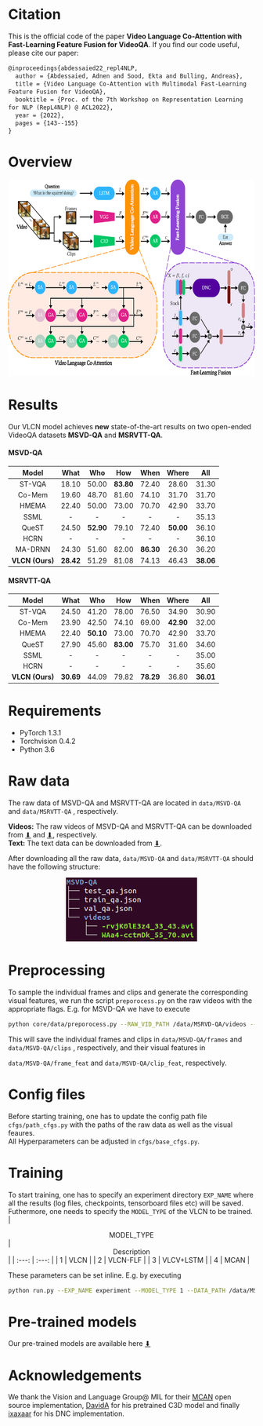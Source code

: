 # Citation

This is the official code of the paper **Video Language Co-Attention with Fast-Learning Feature Fusion for VideoQA**.
If you find our code useful, please cite our paper:
```
@inproceedings{abdessaied22_repl4NLP,
  author = {Abdessaied, Adnen and Sood, Ekta and Bulling, Andreas},
  title = {Video Language Co-Attention with Multimodal Fast-Learning Feature Fusion for VideoQA},
  booktitle = {Proc. of the 7th Workshop on Representation Learning for NLP (RepL4NLP) @ ACL2022},
  year = {2022},
  pages = {143--155}
}
```

# Overview
<p align="center"><img src="assets/overview_project_one.png" alt="drawing" width="600" height="400"/></p>

# Results 
Our VLCN model achieves **new** state-of-the-art results on two open-ended VideoQA datasets **MSVD-QA** and **MSRVTT-QA**.
#### MSVD-QA
| <center>Model</center> | <center>What</center> | <center>Who</center> | <center>How</center> | <center>When</center> | <center>Where</center> | <center>All</center> |
| :---: | :---: | :---: | :---: | :---: | :---: | :---: |
|  ST-VQA | 18.10 | 50.00 | **83.80** | 72.40 | 28.60 | 31.30 |
|  Co-Mem | 19.60 | 48.70 | 81.60 | 74.10 | 31.70 | 31.70 |
|  HMEMA  | 22.40 | 50.00 | 73.00 | 70.70 | 42.90 | 33.70 |
|  SSML   | - | - | - | - | - | 35.13 |
|  QueST   | 24.50 | **52.90** | 79.10 | 72.40 | **50.00** | 36.10 |
|  HCRN   | - | - | - | - | - | 36.10 |
|  MA-DRNN   | 24.30 | 51.60 | 82.00 | **86.30** | 26.30 | 36.20 |
|  **VLCN (Ours)**   | **28.42** | 51.29 | 81.08 | 74.13 | 46.43 | **38.06** |

#### MSRVTT-QA
| <center>Model</center> | <center>What</center> | <center>Who</center> | <center>How</center> | <center>When</center> | <center>Where</center> | <center>All</center> |
| :---: | :---: | :---: | :---: | :---: | :---: | :---: |
|  ST-VQA | 24.50 | 41.20 | 78.00 | 76.50 | 34.90 | 30.90 |
|  Co-Mem | 23.90 | 42.50 | 74.10 | 69.00 | **42.90** | 32.00 |
|  HMEMA  | 22.40 | **50.10** | 73.00 | 70.70 | 42.90 | 33.70 |
|  QueST   | 27.90 | 45.60 | **83.00** | 75.70 | 31.60 | 34.60 |
|  SSML   | - | - | - | - | - | 35.00 |
|  HCRN   | - | - | - | - | - | 35.60 |
|  **VLCN (Ours)**   | **30.69** | 44.09 | 79.82 | **78.29** | 36.80 | **36.01** |

# Requirements 
- PyTorch 1.3.1<br/>
- Torchvision 0.4.2<br/>
- Python 3.6

# Raw data
The raw data of MSVD-QA and MSRVTT-QA are located in 
``
data/MSVD-QA
``
and 
``
data/MSRVTT-QA
``
, respectively.<br/>

**Videos:** The raw videos of MSVD-QA and MSRVTT-QA can be downloaded from [⬇](https://www.cs.utexas.edu/users/ml/clamp/videoDescription/) and [⬇](https://www.mediafire.com/folder/h14iarbs62e7p/shared), respectively.<br/>
**Text:** The text data can be downloaded from [⬇](https://github.com/xudejing/video-question-answering).<br/>

After downloading all the raw data, ``
data/MSVD-QA
``
and 
``
data/MSRVTT-QA
``
should have the following structure:
<p align="center"><img src="assets/structure.png" alt="PHP Terminal style set text color" /></p>

# Preprocessing
To sample the individual frames and clips and generate the corresponding visual features, we run the script 
``
preporocess.py
``
on the raw videos with the appropriate flags. E.g. for MSVD-QA we have to execute
```bash
python core/data/preporocess.py --RAW_VID_PATH /data/MSRVD-QA/videos --C3D_PATH path_to_pretrained_c3d
```
This will save the individual frames and clips in 
``
data/MSVD-QA/frames
``
and 
``
data/MSVD-QA/clips
``
, respectively, and their visual features in 

``
data/MSVD-QA/frame_feat
``
and 
``
data/MSVD-QA/clip_feat
``, respectively.

# Config files
Before starting training, one has to update the config path file
``
cfgs/path_cfgs.py
``
with the paths of the raw data as well as the visual feaures.<br/>
All Hyperparameters can be adjusted in 
``
cfgs/base_cfgs.py
``.

# Training
To start training, one has to specify an experiment directory
``
EXP_NAME
``
where all the results (log files, checkpoints, tensorboard files etc) will be saved. Futhermore, one needs to specify the
``
MODEL_TYPE
`` 
of the VLCN to be trained.
| <center>MODEL_TYPE</center> | <center>Description</center> |
| :---: | :---: |
|  1 | VLCN      |
|  2 | VLCN-FLF  |
|  3 | VLCV+LSTM |
|  4 | MCAN      |

These parameters can be set inline. E.g. by executing
```bash
python run.py --EXP_NAME experiment --MODEL_TYPE 1 --DATA_PATH /data/MSRVD-QA --GPU 1 --SEED 42
```
# Pre-trained models
Our pre-trained models are available here [⬇](https://drive.google.com/drive/folders/172yj4iUkF1U1WOPdA5KuKOTQXkgzFEzS)

# Acknowledgements
We thank the Vision and Language Group@ MIL for their [MCAN](https://github.com/MILVLG/mcan-vqa) open source implementation, [DavidA](https://github.com/DavideA/c3d-pytorch/blob/master/C3D_model.py) for his pretrained C3D model and finally [ixaxaar](https://github.com/ixaxaar/pytorch-dnc) for his DNC implementation.
